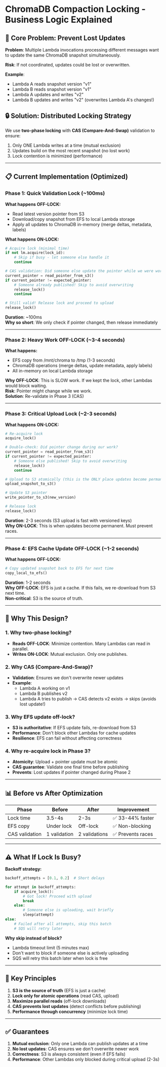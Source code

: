 # ChromaDB Compaction Locking - Business Logic Explained

## 🎯 Core Problem: Prevent Lost Updates

**Problem**: Multiple Lambda invocations processing different messages want to update the same ChromaDB snapshot simultaneously.

**Risk**: If not coordinated, updates could be lost or overwritten.

**Example**: 
- Lambda A reads snapshot version "v1"
- Lambda B reads snapshot version "v1"  
- Lambda A updates and writes "v2"
- Lambda B updates and writes "v2" (overwrites Lambda A's changes!)

## 🔒 Solution: Distributed Locking Strategy

We use **two-phase locking** with **CAS (Compare-And-Swap)** validation to ensure:
1. Only ONE Lambda writes at a time (mutual exclusion)
2. Updates build on the most recent snapshot (no lost work)
3. Lock contention is minimized (performance)

---

## 📋 Current Implementation (Optimized)

### Phase 1: Quick Validation Lock (~100ms)

**What happens OFF-LOCK:**
- Read latest version pointer from S3
- Download/copy snapshot from EFS to local Lambda storage
- Apply all updates to ChromaDB in-memory (merge deltas, metadata, labels)

**What happens ON-LOCK:**
```python
# Acquire lock (minimal time)
if not lm.acquire(lock_id):
    # Skip if busy - let someone else handle it
    continue

# CAS validation: Did someone else update the pointer while we were working?
current_pointer = read_pointer_from_s3()
if current_pointer != expected_pointer:
    # Someone already published! Skip to avoid overwriting
    release_lock()
    continue

# Still valid! Release lock and proceed to upload
release_lock()
```

**Duration**: ~100ms  
**Why so short**: We only check if pointer changed, then release immediately

---

### Phase 2: Heavy Work OFF-LOCK (~3-4 seconds)

**What happens:**
- EFS copy from /mnt/chroma to /tmp (1-3 seconds)
- ChromaDB operations (merge deltas, update metadata, apply labels)
- All in-memory on local Lambda storage

**Why OFF-LOCK**: This is SLOW work. If we kept the lock, other Lambdas would block waiting.  
**Risk**: Pointer might change while we work.  
**Solution**: Re-validate in Phase 3 (CAS)

---

### Phase 3: Critical Upload Lock (~2-3 seconds)

**What happens ON-LOCK:**
```python
# Re-acquire lock
acquire_lock()

# Double-check: Did pointer change during our work?
current_pointer = read_pointer_from_s3()
if current_pointer != expected_pointer:
    # Someone else published! Skip to avoid overwriting
    release_lock()
    continue

# Upload to S3 atomically (this is the ONLY place updates become permanent)
upload_snapshot_to_s3()

# Update S3 pointer
write_pointer_to_s3(new_version)

# Release lock
release_lock()
```

**Duration**: 2-3 seconds (S3 upload is fast with versioned keys)  
**Why ON-LOCK**: This is when updates become permanent. Must prevent races.

---

### Phase 4: EFS Cache Update OFF-LOCK (~1-2 seconds)

**What happens OFF-LOCK:**
```python
# Copy updated snapshot back to EFS for next time
copy_local_to_efs()
```

**Duration**: 1-2 seconds  
**Why OFF-LOCK**: EFS is just a cache. If this fails, we re-download from S3 next time.  
**Non-critical**: S3 is the source of truth.

---

## 🤔 Why This Design?

### 1. **Why two-phase locking?**
- **Reads OFF-LOCK**: Minimize contention. Many Lambdas can read in parallel.
- **Writes ON-LOCK**: Mutual exclusion. Only one publishes.

### 2. **Why CAS (Compare-And-Swap)?**
- **Validation**: Ensures we don't overwrite newer updates
- **Example**: 
  - Lambda A working on v1
  - Lambda B publishes v2
  - Lambda A tries to publish → CAS detects v2 exists → skips (avoids lost update!)

### 3. **Why EFS update off-lock?**
- **S3 is authoritative**: If EFS update fails, re-download from S3
- **Performance**: Don't block other Lambdas for cache updates
- **Resilience**: EFS can fail without affecting correctness

### 4. **Why re-acquire lock in Phase 3?**
- **Atomicity**: Upload + pointer update must be atomic
- **CAS guarantee**: Validate one final time before publishing
- **Prevents**: Lost updates if pointer changed during Phase 2

---

## 📊 Before vs After Optimization

| Phase | Before | After | Improvement |
|-------|--------|-------|-------------|
| Lock time | 3.5-4s | 2-3s | ✅ 33-44% faster |
| EFS copy | Under lock | Off-lock | ✅ Non-blocking |
| CAS validation | 1 validation | 2 validations | ✅ Prevents races |

---

## ⚠️ What If Lock Is Busy?

**Backoff strategy:**
```python
backoff_attempts = [0.1, 0.2]  # Short delays

for attempt in backoff_attempts:
    if acquire_lock():
        # Got lock! Proceed with upload
        break
    else:
        # Someone else is uploading, wait briefly
        sleep(attempt)
else:
    # Failed after all attempts, skip this batch
    # SQS will retry later
```

**Why skip instead of block?**
- Lambda timeout limit (5 minutes max)
- Don't want to block if someone else is actively uploading
- SQS will retry this batch later when lock is free

---

## 🎯 Key Principles

1. **S3 is the source of truth** (EFS is just a cache)
2. **Lock only for atomic operations** (read CAS, upload)
3. **Maximize parallel reads** (off-lock downloads)
4. **CAS prevents lost updates** (detect conflicts before publishing)
5. **Performance through concurrency** (minimize lock time)

---

## ✅ Guarantees

1. **Mutual exclusion**: Only one Lambda can publish updates at a time
2. **No lost updates**: CAS ensures we don't overwrite newer work
3. **Correctness**: S3 is always consistent (even if EFS fails)
4. **Performance**: Other Lambdas only blocked during critical upload (2-3s)

